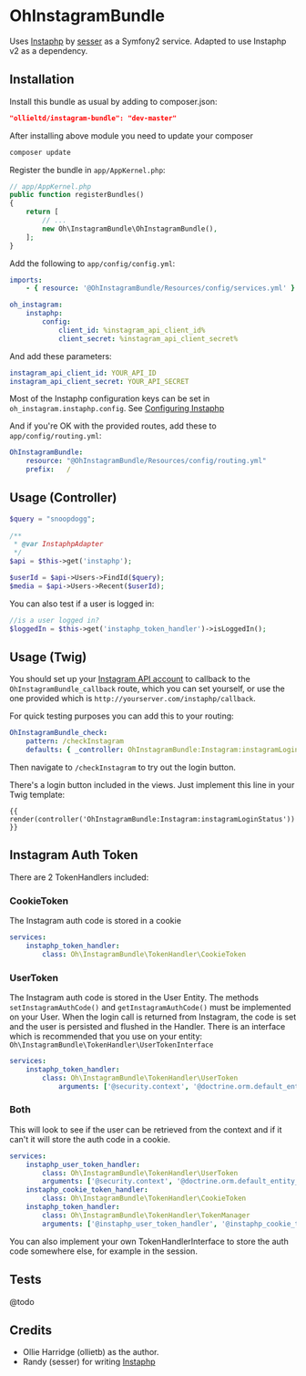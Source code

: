 # OhInstagramBundle

Uses [Instaphp][instaphp] by [sesser][sesser] as a Symfony2 service. Adapted to
use Instaphp v2 as a dependency.

## Installation

Install this bundle as usual by adding to composer.json:

```json
"ollieltd/instagram-bundle": "dev-master"
```

After installing above module you need to update your composer

```bash
composer update
```

Register the bundle in `app/AppKernel.php`:

```php
// app/AppKernel.php
public function registerBundles()
{
    return [
        // ...
        new Oh\InstagramBundle\OhInstagramBundle(),
    ];
}
```

Add the following to `app/config/config.yml`:

```yaml
imports:
    - { resource: '@OhInstagramBundle/Resources/config/services.yml' }

oh_instagram:
    instaphp:
        config:
            client_id: %instagram_api_client_id%
            client_secret: %instagram_api_client_secret%
```

And add these parameters:

```yaml
instagram_api_client_id: YOUR_API_ID
instagram_api_client_secret: YOUR_API_SECRET
```

Most of the Instaphp configuration keys can be set in
`oh_instagram.instaphp.config`. See
[Configuring Instaphp](Resources/docs/Instaphp.md)

And if you're OK with the provided routes, add these to
`app/config/routing.yml`:

```yaml
OhInstagramBundle:
    resource: "@OhInstagramBundle/Resources/config/routing.yml"
    prefix:   /
```

## Usage (Controller)

```php
$query = "snoopdogg";
	
/**
 * @var InstaphpAdapter
 */
$api = $this->get('instaphp');

$userId = $api->Users->FindId($query);
$media = $api->Users->Recent($userId);
```

You can also test if a user is logged in:

```php
//is a user logged in?
$loggedIn = $this->get('instaphp_token_handler')->isLoggedIn();
```

## Usage (Twig)

You should set up your [Instagram API account][instagram_clients] to callback to
the `OhInstagramBundle_callback` route, which you can set yourself, or use the
one provided which is `http://yourserver.com/instaphp/callback`.

For quick testing purposes you can add this to your routing:

```yaml
OhInstagramBundle_check:
    pattern: /checkInstagram
    defaults: { _controller: OhInstagramBundle:Instagram:instagramLoginStatus }
```

Then navigate to `/checkInstagram` to try out the login button.

There's a login button included in the views. Just implement this line in your
Twig template:

```twig
{{ render(controller('OhInstagramBundle:Instagram:instagramLoginStatus')) }}
```

## Instagram Auth Token

There are 2 TokenHandlers included:

### CookieToken 

The Instagram auth code is stored in a cookie

```yaml
services:
    instaphp_token_handler:
        class: Oh\InstagramBundle\TokenHandler\CookieToken
```
 
### UserToken
 
The Instagram auth code is stored in the User Entity. The methods
`setInstagramAuthCode()` and `getInstagramAuthCode()` must be implemented on
your User. When the login call is returned from Instagram, the code is set and
the user is persisted and flushed in the Handler. There is an interface which is
recommended that you use on your entity:
`Oh\InstagramBundle\TokenHandler\UserTokenInterface`

```yaml
services:
    instaphp_token_handler:
        class: Oh\InstagramBundle\TokenHandler\UserToken
            arguments: ['@security.context', '@doctrine.orm.default_entity_manager']
```

### Both

This will look to see if the user can be retrieved from the context and if it
can't it will store the auth code in a cookie.

```yaml
services:
    instaphp_user_token_handler:
        class: Oh\InstagramBundle\TokenHandler\UserToken
        arguments: ['@security.context', '@doctrine.orm.default_entity_manager']
    instaphp_cookie_token_handler:
        class: Oh\InstagramBundle\TokenHandler\CookieToken
    instaphp_token_handler:
        class: Oh\InstagramBundle\TokenHandler\TokenManager
        arguments: ['@instaphp_user_token_handler', '@instaphp_cookie_token_handler']
```

You can also implement your own TokenHandlerInterface to store the auth code
somewhere else, for example in the session.

## Tests

@todo

## Credits

* Ollie Harridge (ollietb) as the author.
* Randy (sesser) for writing [Instaphp][instaphp]

[instaphp]: https://github.com/sesser/instaphp
[sesser]: https://github.com/sesser
[instagram_clients]: http://instagram.com/developer/clients/manage
